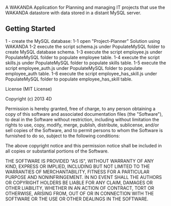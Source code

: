 A WAKANDA Application for Planning and managing IT projects that use
the WAKANDA datastore with data stored in a distant MySQL server.

Getting Started
--------------------------
1 - create the MySQL database:
	1-1 open "Project-Planner" Solution using WAKANDA
	1-2 execute the script schema.js under PopulateMySQL folder to create MySQL database schema.
	1-3 execute the script employee.js under PopulateMySQL folder to populate employee table.
	1-4 execute the script skills.js under PopulateMySQL folder to populate skills table.
	1-5 execute the script employee_auth.js under PopulateMySQL folder to populate employee_auth table.
	1-6 execute the script employee_has_skill.js under PopulateMySQL folder to populate employee_has_skill table.

License (MIT License)

Copyright (c) 2013 4D

Permission is hereby granted, free of charge, to any person obtaining a copy of this software and associated documentation files (the "Software"), to deal in the Software without restriction, including without limitation the rights to use, copy, modify, merge, publish, distribute, sublicense, and/or sell copies of the Software, and to permit persons to whom the Software is furnished to do so, subject to the following conditions:

The above copyright notice and this permission notice shall be included in all copies or substantial portions of the Software.

THE SOFTWARE IS PROVIDED "AS IS", WITHOUT WARRANTY OF ANY KIND, EXPRESS OR IMPLIED, INCLUDING BUT NOT LIMITED TO THE WARRANTIES OF MERCHANTABILITY, FITNESS FOR A PARTICULAR PURPOSE AND NONINFRINGEMENT. IN NO EVENT SHALL THE AUTHORS OR COPYRIGHT HOLDERS BE LIABLE FOR ANY CLAIM, DAMAGES OR OTHER LIABILITY, WHETHER IN AN ACTION OF CONTRACT, TORT OR OTHERWISE, ARISING FROM, OUT OF OR IN CONNECTION WITH THE SOFTWARE OR THE USE OR OTHER DEALINGS IN THE SOFTWARE.
